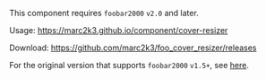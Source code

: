 This component requires `foobar2000` `v2.0` and later.

Usage: https://marc2k3.github.io/component/cover-resizer

Download: https://github.com/marc2k3/foo_cover_resizer/releases

For the original version that supports `foobar2000` `v1.5+`, see [here](https://github.com/marc2k3/fb2k-component).
